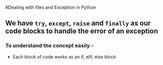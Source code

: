 #Dealing with files and Exception in Python
## We have `try`, `except`, `raise` and `finally` as our code blocks to handle the error of an exception

### To understand the concept easily - 
- Each block of code works as an if, elif, else block